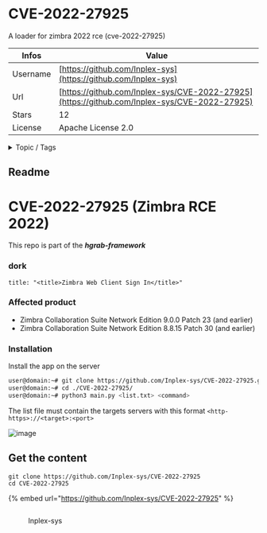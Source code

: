 # CVE-2022-27925

A loader for zimbra 2022 rce (cve-2022-27925)

| Infos    | Value                                                              |
| -------- | -------------------------------------------------------------------|
| Username | [https://github.com/Inplex-sys](https://github.com/Inplex-sys) |
| Url      | [https://github.com/Inplex-sys/CVE-2022-27925](https://github.com/Inplex-sys/CVE-2022-27925)                                               |
| Stars    | 12                                                          |
| License  | Apache License 2.0                                                        |

<details>

<summary>Topic / Tags</summary>

* education* poc* rce* zimbra-exploit* zimbra-rce

</details>

## Readme

# CVE-2022-27925 (Zimbra RCE 2022)

This repo is part of the ***hgrab-framework***

### dork
`title: "<title>Zimbra Web Client Sign In</title>"`

### Affected product
  - Zimbra Collaboration Suite Network Edition 9.0.0 Patch 23 (and earlier)
  - Zimbra Collaboration Suite Network Edition 8.8.15 Patch 30 (and earlier)

### Installation
Install the app on the server
```sh
user@domain:~# git clone https://github.com/Inplex-sys/CVE-2022-27925.git
user@domain:~# cd ./CVE-2022-27925/
user@domain:~# python3 main.py <list.txt> <command>
```

The list file must contain the targets servers with this format `<http-https>://<target>:<port>`

![image](https://user-images.githubusercontent.com/69421356/193409368-c3b2139c-ec37-4261-9536-e43ea8102146.png)



## Get the content

```
git clone https://github.com/Inplex-sys/CVE-2022-27925
cd CVE-2022-27925
```

{% embed url="https://github.com/Inplex-sys/CVE-2022-27925" %}

<figure><img src="https://avatars.githubusercontent.com/u/69421356?v=4" alt=""><figcaption><p>Inplex-sys</p></figcaption></figure>

